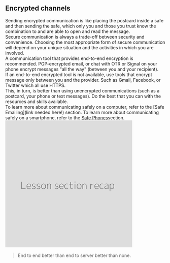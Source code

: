 ## Encrypted channels
Sending encrypted communication is like placing the postcard inside a safe and then sending the safe, which only you and those you trust know the combination to and are able to open and read the message.
<br>
Secure communication is always a trade-off between security and convenience. Choosing the most appropriate form of secure communication will depend on your unique situation and the activities in which you are involved.
<br>
A communication tool that provides end-to-end encryption is recommended. PGP-encrypted email, or chat with OTR or Signal on your phone encrypt messages "all the way" (between you and your recipient).
<br>
If an end-to-end encrypted tool is not available, use tools that encrypt message only between you and the provider. Such as Gmail, Facebook, or Twitter which all use HTTPS.
<br>
This, in turn, is better than using unencrypted communications (such as a postcard, your phone or text messages). Do the best that you can with the resources and skills available.
<br>
To learn more about communicating safely on a computer, refer to the [Safe Emailing](link needed here!) section.
To learn more about communicating safely on a smartphone, refer to the [Safe Phones](en/topics/practice-3-safe-phones/0-getting-started/1-intro.md)section.
<br>
![](recap.png)
> End to end better than end to server better than none.
